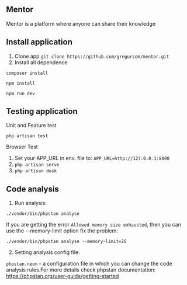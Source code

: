 ## Mentor

Mentor is a platform where anyone can share their knowledge

## Install application
1. Clone app ``git clone https://github.com/gregurcom/mentor.git``
2. Install all dependence

``composer install``

``npm install``

``npm run dev``

## Testing application
Unit and Feature test

``php artisan test``

Browser Test
1. Set your APP_URL in env. file to:
   ``APP_URL=http://127.0.0.1:8000``
2. ``php artisan serve``
3. ``php artisan dusk``

## Code analysis
1. Run analysis:
```
./vendor/bin/phpstan analyse
```
If you are getting the error `Allowed memory size exhausted`, then you can use the --memory-limit option fix the problem:
```
./vendor/bin/phpstan analyse --memory-limit=2G
```
2. Setting analysis config file:

`phpstan.neon` - a configuration file in which you can change the code analysis rules.For more details check phpstan documentation: https://phpstan.org/user-guide/getting-started

